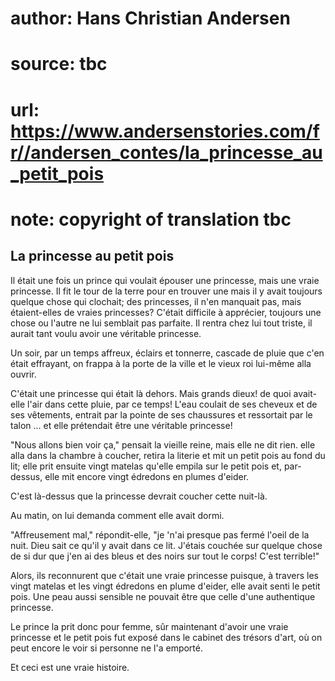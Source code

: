 # author: Hans Christian Andersen
# source: tbc
# url: https://www.andersenstories.com/fr//andersen_contes/la_princesse_au_petit_pois
# note: copyright of translation tbc

## La princesse au petit pois 

Il était une fois un prince qui voulait épouser une princesse, mais une
vraie princesse. Il fit le tour de la terre pour en trouver une mais il
y avait toujours quelque chose qui clochait; des princesses, il n'en
manquait pas, mais étaient-elles de vraies princesses? C'était
difficile à apprécier, toujours une chose ou l'autre ne lui semblait
pas parfaite. Il rentra chez lui tout triste, il aurait tant voulu avoir
une véritable princesse.

Un soir, par un temps affreux, éclairs et tonnerre, cascade de pluie que
c'en était effrayant, on frappa à la porte de la ville et le vieux roi
lui-même alla ouvrir.

C'était une princesse qui était là dehors. Mais grands dieux! de quoi
avait-elle l'air dans cette pluie, par ce temps! L'eau coulait de ses
cheveux et de ses vêtements, entrait par la pointe de ses chaussures et
ressortait par le talon ... et elle prétendait être une véritable
princesse!

"Nous allons bien voir ça," pensait la vieille reine, mais elle ne dit
rien. elle alla dans la chambre à coucher, retira la literie et mit un
petit pois au fond du lit; elle prit ensuite vingt matelas qu'elle
empila sur le petit pois et, par-dessus, elle mit encore vingt édredons
en plumes d'eider.

C'est là-dessus que la princesse devrait coucher cette nuit-là.

Au matin, on lui demanda comment elle avait dormi.

"Affreusement mal," répondit-elle, "je 'n'ai presque pas fermé
l'oeil de la nuit. Dieu sait ce qu'il y avait dans ce lit. J'étais
couchée sur quelque chose de si dur que j'en ai des bleus et des noirs
sur tout le corps! C'est terrible!"

Alors, ils reconnurent que c'était une vraie princesse puisque, à
travers les vingt matelas et les vingt édredons en plume d'eider, elle
avait senti le petit pois. Une peau aussi sensible ne pouvait être que
celle d'une authentique princesse.

Le prince la prit donc pour femme, sûr maintenant d'avoir une vraie
princesse et le petit pois fut exposé dans le cabinet des trésors
d'art, où on peut encore le voir si personne ne l'a emporté.

Et ceci est une vraie histoire.
